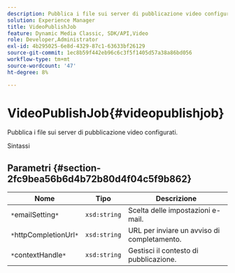 ```yaml
---
description: Pubblica i file sui server di pubblicazione video configurati.
solution: Experience Manager
title: VideoPublishJob
feature: Dynamic Media Classic, SDK/API,Video
role: Developer,Administrator
exl-id: 4b295025-6e8d-4329-87c1-63633bf26129
source-git-commit: 1ec8b59f442eb96c6c3f5f1405d57a38a86bd056
workflow-type: tm+mt
source-wordcount: '47'
ht-degree: 8%

---
```


# VideoPublishJob{#videopublishjob}

Pubblica i file sui server di pubblicazione video configurati.

Sintassi

## Parametri {#section-2fc9bea56b6d4b72b80d4f04c5f9b862}

| Nome | Tipo | Descrizione |
|---|---|---|
| `*`emailSetting`*` | `xsd:string` | Scelta delle impostazioni e-mail. |
| `*`httpCompletionUrl`*` | `xsd:string` | URL per inviare un avviso di completamento. |
| `*`contextHandle`*` | `xsd:string` | Gestisci il contesto di pubblicazione. |

